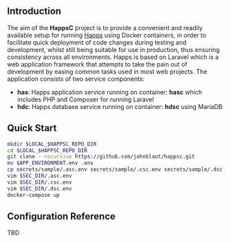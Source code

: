 ## Introduction

The aim of the **HappsC** project is to provide a convenient and readily available setup for running [Happs](https://bitbucket.org/kryptonmlt/happs/src) using Docker containers, in order to facilitate quick deployment of code changes during testing and development, whilst still being suitable for use in production, thus ensuring consistency across all environments. Happs is based on Laravel which is a web application framework that attempts to take the pain out of development by easing common tasks used in most web projects. The application consists of two service components:

- **has**: Happs application service running on container: **hasc** which includes PHP and Composer for running Laravel
- **hdc**: Happs database service running on container: **hdsc** using MariaDB

## Quick Start

```bash
mkdir $LOCAL_$HAPPSC_REPO_DIR
cd $LOCAL_$HAPPSC_REPO_DIR
git clone --recursive https://github.com/johnblaut/happsc.git
mv $APP_ENVIRONMENT.env .env
cp secrets/sample/.asc.env secrets/sample/.csc.env secrets/sample/.dsc.env $SEC_DIR/
vim $SEC_DIR/.asc.env
vim $SEC_DIR/.csc.env
vim $SEC_DIR/.dsc.env
docker-compose up
```

## Configuration Reference

TBD

